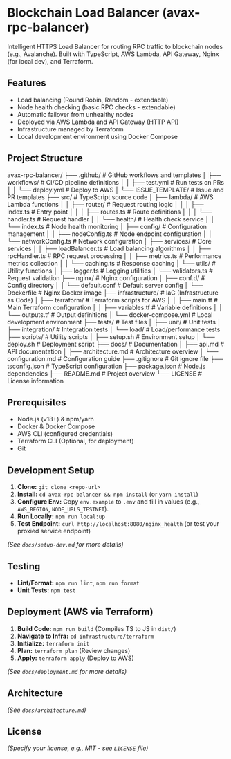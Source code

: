 # Blockchain Load Balancer (avax-rpc-balancer)

Intelligent HTTPS Load Balancer for routing RPC traffic to blockchain nodes (e.g., Avalanche). Built with TypeScript, AWS Lambda, API Gateway, Nginx (for local dev), and Terraform.

## Features

* Load balancing (Round Robin, Random - extendable)
* Node health checking (basic RPC checks - extendable)
* Automatic failover from unhealthy nodes
* Deployed via AWS Lambda and API Gateway (HTTP API)
* Infrastructure managed by Terraform
* Local development environment using Docker Compose

## Project Structure
avax-rpc-balancer/
├── .github/                        # GitHub workflows and templates
│   ├── workflows/                  # CI/CD pipeline definitions
│   │   ├── test.yml                # Run tests on PRs
│   │   └── deploy.yml              # Deploy to AWS
│   └── ISSUE_TEMPLATE/             # Issue and PR templates
├── src/                            # TypeScript source code
│   ├── lambda/                     # AWS Lambda functions
│   │   ├── router/                 # Request routing logic
│   │   │   ├── index.ts            # Entry point
│   │   │   ├── routes.ts           # Route definitions
│   │   │   └── handler.ts          # Request handler
│   │   └── health/                 # Health check service
│   │       └── index.ts            # Node health monitoring
│   ├── config/                     # Configuration management
│   │   ├── nodeConfig.ts           # Node endpoint configuration
│   │   └── networkConfig.ts        # Network configuration
│   ├── services/                   # Core services
│   │   ├── loadBalancer.ts         # Load balancing algorithms
│   │   ├── rpcHandler.ts           # RPC request processing
│   │   ├── metrics.ts              # Performance metrics collection
│   │   └── caching.ts              # Response caching
│   └── utils/                      # Utility functions
│       ├── logger.ts               # Logging utilities
│       └── validators.ts           # Request validation
├── nginx/                          # Nginx configuration
│   ├── conf.d/                     # Config directory
│   │   └── default.conf            # Default server config
│   └── Dockerfile                  # Nginx Docker image
├── infrastructure/                 # IaC (Infrastructure as Code)
│   ├── terraform/                  # Terraform scripts for AWS
│   │   ├── main.tf                 # Main Terraform configuration
│   │   ├── variables.tf            # Variable definitions
│   │   └── outputs.tf              # Output definitions
│   └── docker-compose.yml          # Local development environment
├── tests/                          # Test files
│   ├── unit/                       # Unit tests
│   ├── integration/                # Integration tests
│   └── load/                       # Load/performance tests
├── scripts/                        # Utility scripts
│   ├── setup.sh                    # Environment setup
│   └── deploy.sh                   # Deployment script
├── docs/                           # Documentation
│   ├── api.md                      # API documentation
│   ├── architecture.md             # Architecture overview
│   └── configuration.md            # Configuration guide
├── .gitignore                      # Git ignore file
├── tsconfig.json                   # TypeScript configuration
├── package.json                    # Node.js dependencies
├── README.md                       # Project overview
└── LICENSE                         # License information

## Prerequisites

* Node.js (v18+) & npm/yarn
* Docker & Docker Compose
* AWS CLI (configured credentials)
* Terraform CLI (Optional, for deployment)
* Git

## Development Setup

1.  **Clone:** `git clone <repo-url>`
2.  **Install:** `cd avax-rpc-balancer && npm install` (or `yarn install`)
3.  **Configure Env:** Copy `env.example` to `.env` and fill in values (e.g., `AWS_REGION`, `NODE_URLS_TESTNET`).
4.  **Run Locally:** `npm run local:up`
5.  **Test Endpoint:** `curl http://localhost:8080/nginx_health` (or test your proxied service endpoint)

*(See `docs/setup-dev.md` for more details)*

## Testing

* **Lint/Format:** `npm run lint`, `npm run format`
* **Unit Tests:** `npm test`

## Deployment (AWS via Terraform)

1.  **Build Code:** `npm run build` (Compiles TS to JS in `dist/`)
2.  **Navigate to Infra:** `cd infrastructure/terraform`
3.  **Initialize:** `terraform init`
4.  **Plan:** `terraform plan` (Review changes)
5.  **Apply:** `terraform apply` (Deploy to AWS)

*(See `docs/deployment.md` for more details)*

## Architecture

*(See `docs/architecture.md`)*

## License

*(Specify your license, e.g., MIT - see `LICENSE` file)*
